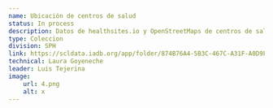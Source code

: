 ```yaml
---
name: Ubicación de centros de salud 
status: In process
description: Datos de healthsites.io y OpenStreetMaps de centros de salud, incluyendo clínicas y hospitales, para los 26 países de la región. Se incluye información de registros oficiales para 16 países de la región. 
type: Coleccion
division: SPH
link: https://scldata.iadb.org/app/folder/874B76A4-5B3C-467C-A31F-A0D9FA9B1F01
technical: Laura Goyeneche
leader: Luis Tejerina
image: 
    url: 4.png
    alt: x
---
```

    